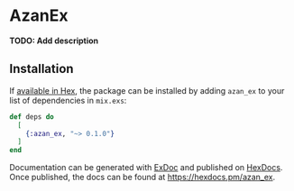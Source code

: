 # AzanEx

**TODO: Add description**

## Installation

If [available in Hex](https://hex.pm/docs/publish), the package can be installed
by adding `azan_ex` to your list of dependencies in `mix.exs`:

```elixir
def deps do
  [
    {:azan_ex, "~> 0.1.0"}
  ]
end
```

Documentation can be generated with [ExDoc](https://github.com/elixir-lang/ex_doc)
and published on [HexDocs](https://hexdocs.pm). Once published, the docs can
be found at <https://hexdocs.pm/azan_ex>.

